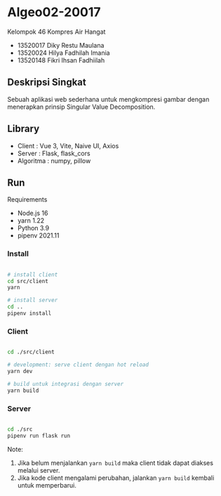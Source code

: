 # Algeo02-20017

Kelompok 46 Kompres Air Hangat

- 13520017 Diky Restu Maulana
- 13520024 Hilya Fadhilah Imania
- 13520148 Fikri Ihsan Fadhiilah

## Deskripsi Singkat

Sebuah aplikasi web sederhana untuk mengkompresi gambar
dengan menerapkan prinsip Singular Value Decomposition.


## Library

- Client    : Vue 3, Vite, Naive UI, Axios
- Server    : Flask, flask_cors
- Algoritma : numpy, pillow


## Run

Requirements

- Node.js 16
- yarn 1.22
- Python 3.9
- pipenv 2021.11

### Install

``` bash

# install client
cd src/client
yarn

# install server
cd ..
pipenv install

```

### Client

``` bash

cd ./src/client

# development: serve client dengan hot reload
yarn dev

# build untuk integrasi dengan server
yarn build

```

### Server

``` bash

cd ./src
pipenv run flask run

```

Note:
  1. Jika belum menjalankan `yarn build` maka client tidak dapat diakses melalui server.
  2. Jika kode client mengalami perubahan, jalankan `yarn build` kembali untuk memperbarui.
